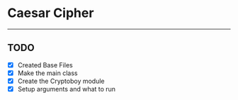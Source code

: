 # Caesar Cipher
___

## TODO
- [x] Created Base Files
- [x] Make the main class
- [x] Create the Cryptoboy module
- [x] Setup arguments and what to run
